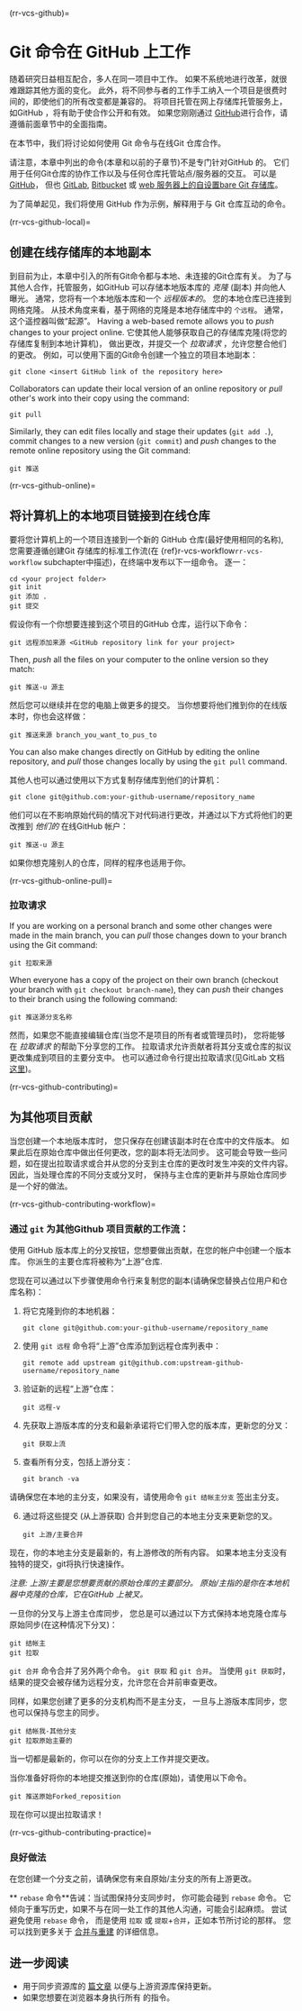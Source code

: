 (rr-vcs-github)=
# Git 命令在 GitHub 上工作

随着研究日益相互配合，多人在同一项目中工作。 如果不系统地进行改革，就很难跟踪其他方面的变化。 此外，将不同参与者的工作手工纳入一个项目是很费时间的，即使他们的所有改变都是兼容的。 将项目托管在网上存储库托管服务上，如GitHub ，将有助于使合作公开和有效。 如果您刚刚通过 [GitHub](https://github.com)进行合作，请遵循前面章节中的全面指南。

在本节中，我们将讨论如何使用 Git 命令与在线Git 仓库合作。

请注意，本章中列出的命令(本章和以前的子章节)不是专门针对GitHub 的。 它们用于任何Git仓库的协作工作以及与任何仓库托管站点/服务器的交互。 可以是 [GitHub](https://github.com/)， 但也 [GitLab](https://about.gitlab.com/), [Bitbucket](https://bitbucket.org/) 或 [web 服务器上的自设置bare Git 存储库](https://opensource.com/life/16/8/how-construct-your-own-git-server-part-6)。

为了简单起见，我们将使用 GitHub 作为示例，解释用于与 Git 仓库互动的命令。

(rr-vcs-github-local)=
## 创建在线存储库的本地副本

到目前为止，本章中引入的所有Git命令都与本地、未连接的Git仓库有关。 为了与其他人合作，托管服务，如GitHub 可以存储本地版本库的 *克隆* (副本) 并向他人曝光。 通常，您将有一个本地版本库和一个 *远程版本的*。 您的本地仓库已连接到网络克隆。 从技术角度来看，基于网络的克隆是本地存储库中的 `个远程`。 通常，这个遥控器叫做“起源”。 Having a web-based remote allows you to *push* changes to your project online. 它使其他人能够获取自己的存储库克隆(将您的存储库复制到本地计算机)， 做出更改，并提交一个 *拉取请求* ，允许您整合他们的更改。 例如，可以使用下面的Git命令创建一个独立的项目本地副本：

```
git clone <insert GitHub link of the repository here>
```

Collaborators can update their local version of an online repository or *pull* other's work into their copy using the command:
```
git pull
```
Similarly, they can edit files locally and stage their updates (`git add .`), commit changes to a new version (`git commit`) and *push* changes to the remote online repository using the Git command:
```
git 推送
```
(rr-vcs-github-online)=
## 将计算机上的本地项目链接到在线仓库

要将您计算机上的一个项目连接到一个新的 GitHub 仓库(最好使用相同的名称), 您需要遵循创建Git 存储库的标准工作流(在 {ref}r-vcs-workflow`rr-vcs-workflow` subchapter中描述)，在终端中发布以下一组命令。 逐一：

```
cd <your project folder>
git init
git 添加 .
git 提交
```
假设你有一个你想要连接到这个项目的GitHub 仓库，运行以下命令：

```
git 远程添加来源 <GitHub repository link for your project>
```

Then, *push* all the files on your computer to the online version so they match:

```
git 推送-u 源主
```

然后您可以继续并在您的电脑上做更多的提交。 当你想要将他们推到你的在线版本时，你也会这样做：

```
git 推送来源 branch_you_want_to_pus_to
```

You can also make changes directly on GitHub by editing the online repository, and *pull* those changes locally by using the `git pull` command.

其他人也可以通过使用以下方式复制存储库到他们的计算机：

```
git clone git@github.com:your-github-username/repository_name
```

他们可以在不影响原始代码的情况下对代码进行更改，并通过以下方式将他们的更改推到 *他们的* 在线GitHub 帐户：

```
git 推送-u 源主
```

如果你想克隆别人的仓库，同样的程序也适用于你。

(rr-vcs-github-online-pull)=
### 拉取请求

If you are working on a personal branch and some other changes were made in the main branch, you can *pull* those changes down to your branch using the Git command:
```
git 拉取来源
```

When everyone has a copy of the project on their own branch (checkout your branch with `git checkout branch-name`), they can *push* their changes to their branch using the following command:

```
git 推送源分支名称
```

然而，如果您不能直接编辑仓库(当您不是项目的所有者或管理员时)， 您将能够在 *拉取请求* 的帮助下分享您的工作。 拉取请求允许贡献者将其分支或仓库的拟议更改集成到项目的主要分支中。 也可以通过命令行提出拉取请求(见GitLab 文档 [这里](https://git-scm.com/docs/git-request-pull))。

(rr-vcs-github-contributing)=
## 为其他项目贡献

当您创建一个本地版本库时， 您只保存在创建该副本时在仓库中的文件版本。 如果此后在原始仓库中做出任何更改，您的副本将无法同步。 这可能会导致一些问题，如在提出拉取请求或合并从您的分支到主仓库的更改时发生冲突的文件内容。 因此，当处理仓库的不同分支或分叉时， 保持与主仓库的更新并与原始仓库同步是一个好的做法。

(rr-vcs-github-contributing-workflow)=
### 通过 `git` 为其他Github 项目贡献的工作流：

使用 GitHub 版本库上的分叉按钮，您想要做出贡献，在您的帐户中创建一个版本库。 你派生的主要仓库将被称为“上游”仓库.

您现在可以通过以下步骤使用命令行来复制您的副本(请确保您替换占位用户和仓库名称)：

1. 将它克隆到你的本地机器：

    ```
    git clone git@github.com:your-github-username/repository_name
    ```

2. 使用 `git 远程` 命令将“上游”仓库添加到远程仓库列表中：

    ```
    git remote add upstream git@github.com:upstream-github-username/repository_name
    ```

3. 验证新的远程“上游”仓库：

    ```
    git 远程-v
    ```

4. 先获取上游版本库的分支和最新承诺将它们带入您的版本库，更新您的分叉：

    ```
    git 获取上流
    ```

5. 查看所有分支，包括上游分支：

    ```
    git branch -va
    ```

请确保您在本地的主分支，如果没有，请使用命令 `git 结帐主分支` 签出主分支。

6. 通过将这些提交 (从上游获取) 合并到您自己的本地主分支来更新您的叉。

    ```
    git 上游/主要合并
    ```

现在，你的本地主分支是最新的，有上游修改的所有内容。 如果本地主分支没有独特的提交，git将执行快速操作。

*注意: 上游/主要是您想要贡献的原始仓库的主要部分。 原始/主指的是你在本地机器中克隆的仓库，它在GitHub 上被叉。*

一旦你的分叉与上游主仓库同步， 您总是可以通过以下方式保持本地克隆仓库与原始同步(在这种情况下分叉)：

```
git 结帐主
git 拉取
```

`git 合并` 命令合并了另外两个命令。 `git 获取` 和 `git 合并`。 当使用 `git 获取`时，结果的提交会被存储为远程分支，允许您在合并前审查更改。

同样，如果您创建了更多的分支机构而不是主分支， 一旦与上游版本库同步，您也可以保持与您主的同步。

```
git 结帐我-其他分支
git 拉取原始主要的
```

当一切都是最新的，你可以在你的分支上工作并提交更改。

当你准备好将你的本地提交推送到你的仓库(原始)，请使用以下命令。

```
git 推送原始Forked_reposition
```

现在你可以提出拉取请求！

(rr-vcs-github-contributing-practice)=
### 良好做法

在您创建一个分支之前，请确保您有来自原始/主分支的所有上游更改。


** `rebase` 命令**告诫：当试图保持分支同步时， 你可能会碰到 `rebase` 命令。 它倾向于重写历史，如果不与在同一处工作的其他人沟通，可能会引起麻烦。 尝试避免使用 `rebase` 命令， 而是使用 `拉取` 或 `提取`+`合并`，正如本节所讨论的那样。 您可以找到更多关于 [合并与重建](https://www.atlassian.com/git/tutorials/merging-vs-rebasing) 的详细信息。


## 进一步阅读
- 用于同步资源库的 [篇文章](https://help.github.com/en/articles/syncing-a-fork) 以便与上游资源库保持更新。
- 如果您想要在浏览器本身执行所有 [](https://github.com/KirstieJane/STEMMRoleModels/wiki/Syncing-your-fork-to-the-original-repository-via-the-browser) 的指令。
